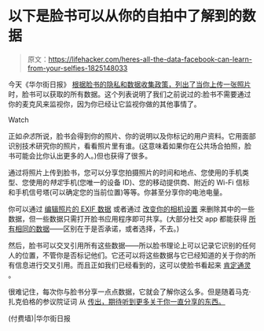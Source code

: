 # 以下是脸书可以从你的自拍中了解到的数据

> 原文：<https://lifehacker.com/heres-all-the-data-facebook-can-learn-from-your-selfies-1825148033>

今天《华尔街日报》 [根据脸书的隐私和数据收集政策，列出了当你上传一张照片](http://www.wsj.com/graphics/how-pizza-night-can-cost-more-in-data-than-dollars/) 时，脸书可以获取的所有数据。这个列表说明了我们之前说过的:脸书不需要通过你的麦克风来监视你，因为你已经让它监视你做的其他事情了。

Watch

正如*杂志*所说，脸书会得到你的照片、你的说明以及你标记的用户资料。它用面部识别技术研究你的照片，看看照片里有谁。(这意味着如果你在公共场合拍照，脸书可能会比你认出更多的人。)但也获得了很多。

通过将照片上传到脸书，您可以分享您拍摄照片的时间和地点、您使用的手机类型、您使用的*特定*手机(您唯一的设备 ID)、您的移动提供商、附近的 Wi-Fi 信标和手机信号塔(可以确定您的当前位置)等等。你甚至分享你的电池电量。

你可以通过 [编辑照片的 EXIF 数据](https://lifehacker.com/how-can-i-remove-personal-info-like-location-from-pho-5756373) 或者通过 [改变你的相机设置](https://www.howtogeek.com/203592/what-is-exif-data-and-how-to-remove-it/) 来删除其中的一些数据，但一些数据只需打开脸书应用程序即可共享。(大部分社交 app 都能获得 [所有相同的数据](https://lifehacker.com/how-apps-use-your-photos-to-track-your-location-1819802266)——区别在于是否承诺，或者选择，不去。)

然后，脸书可以交叉引用所有这些数据——所以脸书理论上可以记录它识别的任何人的位置，不管你是否标记他们。它还可以将这些数据与它已经知道的关于你的所有信息进行交叉引用。而且正如我们已经看到的，这可以使脸书看起来 [肯定通灵](https://lifehacker.com/facebook-isn-t-recording-your-conversations-but-it-may-1820193946) 。

很难记住，每次你与脸书分享一点点数据，它就会了解你这么多。但是随着马克·扎克伯格的参议院证词 从 [传出，期待听到更多关于你一直分享的东西。](https://gizmodo.com/how-to-watch-mark-zuckerbergs-senate-testimony-live-on-1825110195)

(付费墙)|华尔街日报